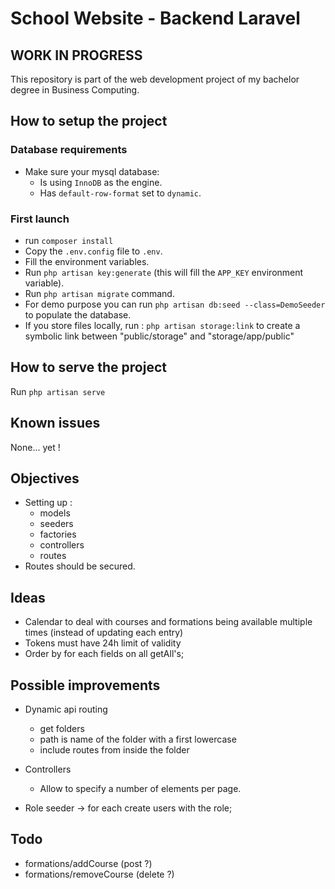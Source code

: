 # School Website - Backend Laravel

## WORK IN PROGRESS

This repository is part of the web development project of my bachelor degree in Business Computing.

## How to setup the project
### Database requirements
- Make sure your mysql database:
    - Is using `InnoDB` as the engine.
    - Has `default-row-format` set to `dynamic`.

### First launch
- run `composer install`
- Copy the `.env.config` file to `.env`.
- Fill the environment variables.
- Run `php artisan key:generate` (this will fill the `APP_KEY` environment variable).
- Run `php artisan migrate` command.
- For demo purpose you can run `php artisan db:seed --class=DemoSeeder` to populate the database.
- If you store files locally, run : `php artisan storage:link` to create a symbolic link between "public/storage" and "storage/app/public"

## How to serve the project
Run `php artisan serve`

## Known issues
None... yet !

## Objectives
- Setting up :
  - models
  - seeders
  - factories
  - controllers
  - routes
- Routes should be secured.

## Ideas
- Calendar to deal with courses and formations being available multiple times (instead of updating each entry)
- Tokens must have 24h limit of validity
- Order by for each fields on all getAll's;

## Possible improvements
- Dynamic api routing
  - get folders
  - path is name of the folder with a first lowercase
  - include routes from inside the folder
- Controllers
  - Allow to specify a number of elements per page.

- Role seeder -> for each create users with the role;


## Todo
- formations/addCourse (post ?)
- formations/removeCourse (delete ?)

